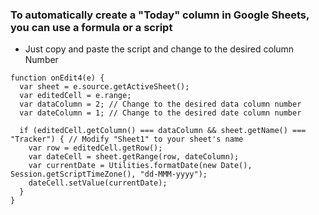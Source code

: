### To automatically create a "Today" column in Google Sheets, you can use a formula or a script

* Just copy and paste the script and change to the desired column Number
```
function onEdit4(e) {
  var sheet = e.source.getActiveSheet();
  var editedCell = e.range;
  var dataColumn = 2; // Change to the desired data column number
  var dateColumn = 1; // Change to the desired date column number

  if (editedCell.getColumn() === dataColumn && sheet.getName() === "Tracker") { // Modify "Sheet1" to your sheet's name
    var row = editedCell.getRow();
    var dateCell = sheet.getRange(row, dateColumn);
    var currentDate = Utilities.formatDate(new Date(), Session.getScriptTimeZone(), "dd-MMM-yyyy");
    dateCell.setValue(currentDate);
  }
}

```
